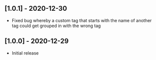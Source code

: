 ## [1.0.1] - 2020-12-30
- Fixed bug whereby a custom tag that starts with the name of another tag could get grouped in with the wrong tag

## [1.0.0] - 2020-12-29
- Initial release